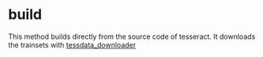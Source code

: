 # build

This method builds directly from the source code of tesseract. It downloads the trainsets with [tessdata_downloader](https://github.com/zdenop/tessdata_downloader)